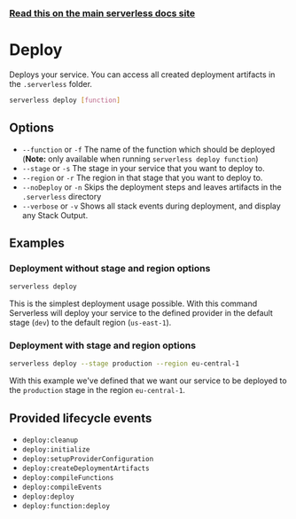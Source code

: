 <!--
title: Serverless Framework Commands - AWS Lambda - Deploy
menuText: Deploy
menuOrder: 3
description: Deploy your service to the specified provider
layout: Doc
-->

<!-- DOCS-SITE-LINK:START automatically generated  -->
### [Read this on the main serverless docs site](https://www.serverless.com/framework/docs/providers/aws/cli-reference/deploy)
<!-- DOCS-SITE-LINK:END -->

# Deploy

Deploys your service. You can access all created deployment artifacts in the `.serverless` folder.

```bash
serverless deploy [function]
```

## Options
- `--function` or `-f` The name of the function which should be deployed (**Note:** only available when running
`serverless deploy function`)
- `--stage` or `-s` The stage in your service that you want to deploy to.
- `--region` or `-r` The region in that stage that you want to deploy to.
- `--noDeploy` or `-n` Skips the deployment steps and leaves artifacts in the `.serverless` directory
- `--verbose` or `-v` Shows all stack events during deployment, and display any Stack Output.

## Examples

### Deployment without stage and region options

```bash
serverless deploy
```

This is the simplest deployment usage possible. With this command Serverless will deploy your service to the defined
provider in the default stage (`dev`) to the default region (`us-east-1`).

### Deployment with stage and region options

```bash
serverless deploy --stage production --region eu-central-1
```

With this example we've defined that we want our service to be deployed to the `production` stage in the region
`eu-central-1`.

## Provided lifecycle events
- `deploy:cleanup`
- `deploy:initialize`
- `deploy:setupProviderConfiguration`
- `deploy:createDeploymentArtifacts`
- `deploy:compileFunctions`
- `deploy:compileEvents`
- `deploy:deploy`
- `deploy:function:deploy`